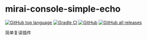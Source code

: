 # mirai-console-simple-echo
[![GitHub top language](https://img.shields.io/github/languages/top/Samarium150/mirai-console-simple-echo?style=flat)](https://kotlinlang.org/)
[![Gradle CI](https://github.com/Samarium150/mirai-console-simple-echo/actions/workflows/Gradle%20CI.yml/badge.svg)](https://github.com/Samarium150/mirai-console-simple-echo/actions/workflows/Gradle%20CI.yml)
[![GitHub](https://img.shields.io/github/license/Samarium150/mirai-console-simple-echo?style=flat)](https://github.com/Samarium150/mirai-console-simple-echo/blob/master/LICENSE)
[![GitHub all releases](https://img.shields.io/github/downloads/Samarium150/mirai-console-simple-echo/total)](https://github.com/Samarium150/mirai-console-simple-echo/releases/latest)

简单复读插件
